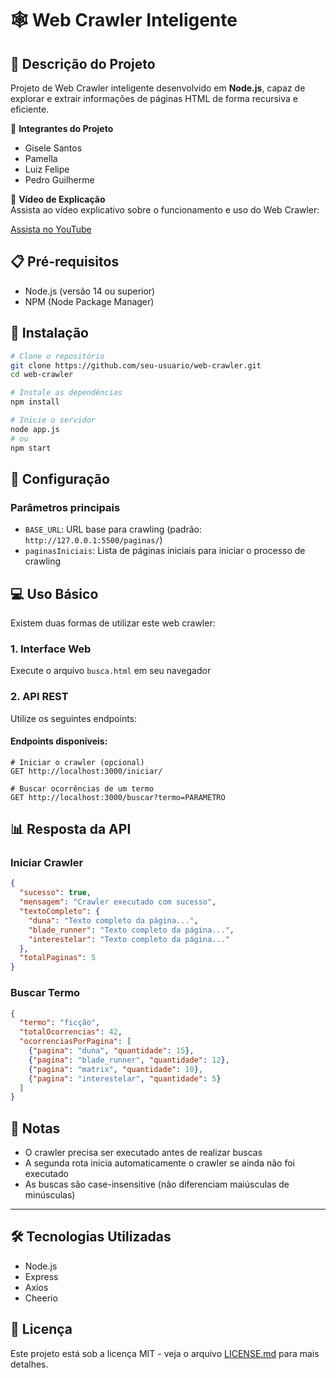 # 🕸️ Web Crawler Inteligente

## 📝 Descrição do Projeto

Projeto de Web Crawler inteligente desenvolvido em **Node.js**, capaz de explorar e extrair informações de páginas HTML de forma recursiva e eficiente.

👥 **Integrantes do Projeto**

- Gisele Santos
- Pamella
- Luiz Felipe
- Pedro Guilherme

🎥 **Vídeo de Explicação**  
Assista ao vídeo explicativo sobre o funcionamento e uso do Web Crawler:

[Assista no YouTube](https://www.youtube.com/watch?v=4A6uHxRwgZU)


## 📋 Pré-requisitos

- Node.js (versão 14 ou superior)
- NPM (Node Package Manager)

## 🚀 Instalação

```bash
# Clone o repositório
git clone https://github.com/seu-usuario/web-crawler.git
cd web-crawler

# Instale as dependências
npm install

# Inicie o servidor
node app.js
# ou 
npm start
```

## 🔧 Configuração

### Parâmetros principais

- `BASE_URL`: URL base para crawling (padrão: `http://127.0.0.1:5500/paginas/`)  
- `paginasIniciais`: Lista de páginas iniciais para iniciar o processo de crawling

## 💻 Uso Básico

Existem duas formas de utilizar este web crawler:

### 1. Interface Web
Execute o arquivo `busca.html` em seu navegador

### 2. API REST
Utilize os seguintes endpoints:

#### Endpoints disponíveis:

```
# Iniciar o crawler (opcional)
GET http://localhost:3000/iniciar/

# Buscar ocorrências de um termo
GET http://localhost:3000/buscar?termo=PARAMETRO
```

## 📊 Resposta da API

### Iniciar Crawler

```json
{
  "sucesso": true,
  "mensagem": "Crawler executado com sucesso",
  "textoCompleto": {
    "duna": "Texto completo da página...",
    "blade_runner": "Texto completo da página...",
    "interestelar": "Texto completo da página..."
  },
  "totalPaginas": 5
}
```

### Buscar Termo

```json
{
  "termo": "ficção",
  "totalOcorrencias": 42,
  "ocorrenciasPorPagina": [
    {"pagina": "duna", "quantidade": 15},
    {"pagina": "blade_runner", "quantidade": 12},
    {"pagina": "matrix", "quantidade": 10},
    {"pagina": "interestelar", "quantidade": 5}
  ]
}
```

## 📝 Notas
- O crawler precisa ser executado antes de realizar buscas
- A segunda rota inicia automaticamente o crawler se ainda não foi executado
- As buscas são case-insensitive (não diferenciam maiúsculas de minúsculas)

---

## 🛠️ Tecnologias Utilizadas

- Node.js
- Express
- Axios
- Cheerio

## 📄 Licença

Este projeto está sob a licença MIT - veja o arquivo [LICENSE.md](LICENSE.md) para mais detalhes.
